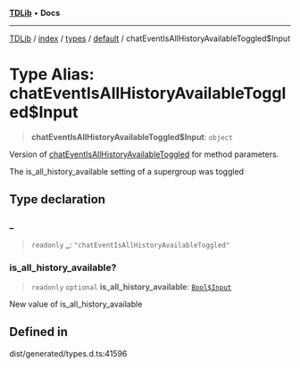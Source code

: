 [**TDLib**](../../../../../../README.md) • **Docs**

***

[TDLib](../../../../../../modules.md) / [index](../../../../../README.md) / [types](../../../README.md) / [default](../README.md) / chatEventIsAllHistoryAvailableToggled$Input

# Type Alias: chatEventIsAllHistoryAvailableToggled$Input

> **chatEventIsAllHistoryAvailableToggled$Input**: `object`

Version of [chatEventIsAllHistoryAvailableToggled](chatEventIsAllHistoryAvailableToggled.md) for method parameters.

The is_all_history_available setting of a supergroup was toggled

## Type declaration

### \_

> `readonly` **\_**: `"chatEventIsAllHistoryAvailableToggled"`

### is\_all\_history\_available?

> `readonly` `optional` **is\_all\_history\_available**: [`Bool$Input`](Bool$Input.md)

New value of is_all_history_available

## Defined in

dist/generated/types.d.ts:41596
